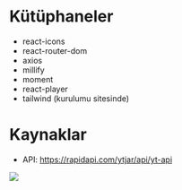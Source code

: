 # Kütüphaneler

- react-icons
- react-router-dom
- axios
- millify
- moment
- react-player
- tailwind (kurulumu sitesinde)

# Kaynaklar

- API: https://rapidapi.com/ytjar/api/yt-api

<img src="youtube.gif"/>
